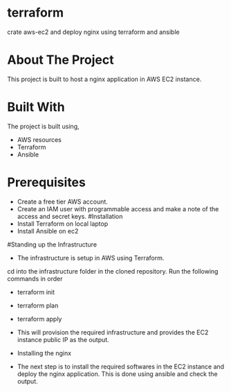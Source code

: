 # terraform
crate aws-ec2 and deploy nginx using terraform and ansible

# About The Project
This project is built to host a nginx application in AWS EC2 instance.

# Built With
The project is built using,

* AWS resources
* Terraform
* Ansible

# Prerequisites
* Create a free tier AWS account.
* Create an IAM user with programmable access and make a note of the access and secret keys.
#Installation
* Install Terraform on local laptop
* Install Ansible on ec2

#Standing up the Infrastructure
* The infrastructure is setup in AWS using Terraform.

cd into the infrastructure folder in the cloned repository.
Run the following commands in order
* terraform init
* terraform plan
* terraform apply
* This will provision the required infrastructure and provides the EC2 instance public IP as the output.

* Installing the nginx
* The next step is to install the required softwares in the EC2 instance and deploy the nginx application. This is done using ansible and check the output.
